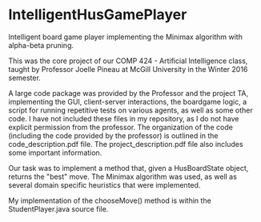 # IntelligentHusGamePlayer
Intelligent board game player implementing the Minimax algorithm with alpha-beta pruning. 

This was the core project of our COMP 424 - Artificial Intelligence class, taught by Professor Joelle Pineau at McGill University in the Winter 2016 semester.

A large code package was provided by the Professor and the project TA, implementing the GUI, client-server interactions, the boardgame logic, a script for running repetitive tests on various agents, as well as some other code. I have not included these files in my repository, as I do not have explicit permission from the professor. The organization of the code (including the code provided by the professor) is outlined in the code_description.pdf file. The project_description.pdf file also includes some important information.

Our task was to implement a method that, given a HusBoardState object, returns the "best" move. The Minimax algorithm was used, as well as several domain specific heuristics that were implemented.

My implementation of the chooseMove() method is within the StudentPlayer.java source file.
